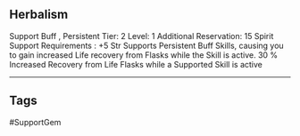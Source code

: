 ## Herbalism
Support
Buff , Persistent
Tier: 2
Level: 1
Additional Reservation: 15 Spirit
Support Requirements : +5 Str
Supports Persistent Buff Skills, causing you to gain increased Life recovery from Flasks while the Skill is active.
30 % Increased Recovery from Life Flasks while a Supported Skill is active

---
## Tags
#SupportGem
